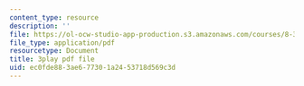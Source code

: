 ```yaml
---
content_type: resource
description: ''
file: https://ol-ocw-studio-app-production.s3.amazonaws.com/courses/8-333-statistical-mechanics-i-statistical-mechanics-of-particles-fall-2013/ec0fde883ae677301a2453718d569c3d_4RX_lpoGRBg.pdf
file_type: application/pdf
resourcetype: Document
title: 3play pdf file
uid: ec0fde88-3ae6-7730-1a24-53718d569c3d
---
```

